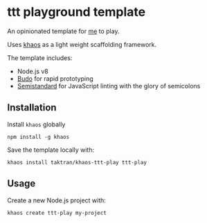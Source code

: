 # ttt playground template

An opinionated template for [me](https://github.com/taktran/) to play.

Uses [khaos](https://github.com/segmentio/khaos) as a light weight scaffolding framework.

The template includes:

* Node.js v8
* [Budo](https://github.com/mattdesl/budo) for rapid prototyping
* [Semistandard](https://github.com/Flet/semistandard) for JavaScript linting with the glory of semicolons

## Installation

Install `khaos` globally

    npm install -g khaos

Save the template locally with:

    khaos install taktran/khaos-ttt-play ttt-play

## Usage

Create a new Node.js project with:

    khaos create ttt-play my-project
